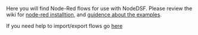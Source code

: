 Here you will find Node-Red flows for use with NodeDSF. Please review the wiki for [node-red installtion](https://github.com/MintyTrebor/NodeDSF/wiki/Installing-Node-Red), and [guidence about the examples](https://github.com/MintyTrebor/NodeDSF/wiki/Example-Flows).  

If you need help to import/export flows go [here](https://nodered.org/docs/user-guide/editor/workspace/import-export)
